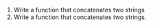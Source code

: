 1. Write a function that concatenates two strings
1. Write a function that concatenates two strings.
